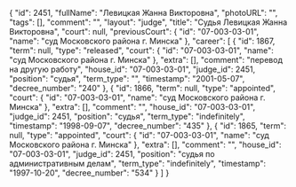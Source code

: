 {
    "id": 2451,
    "fullName": "Левицкая Жанна Викторовна",
    "photoURL": "",
    "tags": [],
    "comment": "",
    "layout": "judge",
    "title": "Судья Левицкая Жанна Викторовна",
    "court": null,
    "previousCourt": {
        "id": "07-003-03-01",
        "name": "суд Московского района г. Минска"
    },
    "career": [
        {
            "id": 1867,
            "term": null,
            "type": "released",
            "court": {
                "id": "07-003-03-01",
                "name": "суд Московского района г. Минска"
            },
            "extra": [],
            "comment": "перевод на другую работу",
            "house_id": "07-003-03-01",
            "judge_id": 2451,
            "position": "судья",
            "term_type": "",
            "timestamp": "2001-05-07",
            "decree_number": "240"
        },
        {
            "id": 1866,
            "term": null,
            "type": "appointed",
            "court": {
                "id": "07-003-03-01",
                "name": "суд Московского района г. Минска"
            },
            "extra": [],
            "comment": "",
            "house_id": "07-003-03-01",
            "judge_id": 2451,
            "position": "судья",
            "term_type": "indefinitely",
            "timestamp": "1998-09-07",
            "decree_number": "435"
        },
        {
            "id": 1865,
            "term": null,
            "type": "appointed",
            "court": {
                "id": "07-003-03-01",
                "name": "суд Московского района г. Минска"
            },
            "extra": [],
            "comment": "",
            "house_id": "07-003-03-01",
            "judge_id": 2451,
            "position": "судья по административным делам",
            "term_type": "indefinitely",
            "timestamp": "1997-10-20",
            "decree_number": "534"
        }
    ]
}